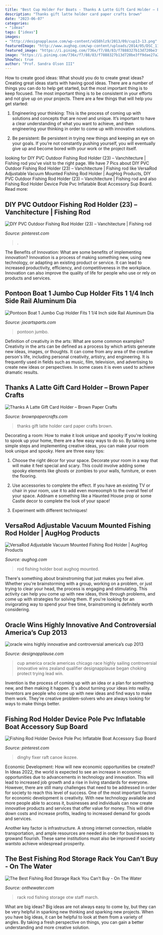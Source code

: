 ```yaml
---
title: "Best Cup Holder For Boats - Thanks A Latte Gift Card Holder – Brown Paper Crafts"
description: "Thanks gift latte holder card paper crafts brown"
date: "2023-06-07"
categories:
- "ideas"
tags: ["ideas"]
images:
- "http://designapplause.com/wp-content/xG58hlz9/2013/09/cup13-13.png"
featuredImage: "http://www.aughog.com/wp-content/uploads/2014/05/DSC_1189.jpg"
featured_image: "https://i.pinimg.com/736x/f7/88/83/f7888327b13d720be3ff9dae27a2cd2d.jpg"
image: "https://i.pinimg.com/736x/f7/88/83/f7888327b13d720be3ff9dae27a2cd2d.jpg"
ShowToc: true
author: "Prof. Sandra Olson III"
---
```



How to create good ideas: What should you do to create great ideas?
Creating great ideas starts with having good ideas. There are a number of things you can do to help get started, but the most important thing is to keep focused. The most important thing is to be consistent in your efforts and not give up on your projects. There are a few things that will help you get started:
1. Engineering your thinking: This is the process of coming up with solutions and concepts that are novel and unique. It’s important to have a clear understanding of what you want to achieve, and then engineering your thinking in order to come up with innovative solutions.

2. Be persistent: Be persistent in trying new things and keeping an eye on your goals. If you’re not constantly pushing yourself, you will eventually give up and become bored with your work or the project itself.


	

		
looking for DIY PVC Outdoor Fishing Rod Holder (23) – Vanchitecture | Fishing rod you've visit to the right page. We have 7 Pics about DIY PVC Outdoor Fishing Rod Holder (23) – Vanchitecture | Fishing rod like VersaRod Adjustable Vacuum Mounted Fishing Rod Holder | AugHog Products, DIY PVC Outdoor Fishing Rod Holder (23) – Vanchitecture | Fishing rod and also Fishing Rod Holder Device Pole Pvc Inflatable Boat Accessory Sup Board. Read more:
		
    
## DIY PVC Outdoor Fishing Rod Holder (23) – Vanchitecture | Fishing Rod

<img loading=lazy src="https://i.pinimg.com/736x/f7/88/83/f7888327b13d720be3ff9dae27a2cd2d.jpg" onerror="this.onerror=null;this.src='https://tse4.mm.bing.net/th?id=OIP.NqR3_gIUpI2griQpxcG5VgHaHa&amp;pid=15.1';" alt="DIY PVC Outdoor Fishing Rod Holder (23) – Vanchitecture | Fishing rod">

_Source: pinterest.com_

>. 

	

The Benefits of Innovation: What are some benefits of implementing innovation?
Innovation is a process of making something new, using new technology, or adapting an existing product or service. It can lead to increased productivity, efficiency, and competitiveness in the workplace. Innovation can also improve the quality of life for people who use or rely on products and services.

    
## Pontoon Boat 1 Jumbo Cup Holder Fits 1 1/4 Inch Side Rail Aluminum Dia

<img loading=lazy src="https://cdn.shopify.com/s/files/1/0063/8844/9380/products/PONTOON_RAIL_2_1200x1200.jpg?v=1552011464" onerror="this.onerror=null;this.src='https://tse2.mm.bing.net/th?id=OIP.pqlFy1QLI7daTYQwYmF1iQHaEK&amp;pid=15.1';" alt="Pontoon Boat 1 Jumbo Cup Holder Fits 1 1/4 Inch side Rail Aluminum Dia">

_Source: jocartsparts.com_

>pontoon jumbo. 

	

Definition of creativity in the arts: What are some common examples?
Creativity in the arts can be defined as a process by which artists generate new ideas, images, or thoughts. It can come from any area of the creative person's life, including personal creativity, artistry, and engineering. It is frequently used in fields such as music, film, television, and advertising to create new ideas or perspectives. In some cases it is even used to achieve dramatic results.

    
## Thanks A Latte Gift Card Holder – Brown Paper Crafts

<img loading=lazy src="http://cdn.shopify.com/s/files/1/1516/3526/products/IMG_7153_grande.JPG?v=1576255237" onerror="this.onerror=null;this.src='https://tse4.mm.bing.net/th?id=OIP.1gYqzwwSoPDGC3uv3n5g2AHaHa&amp;pid=15.1';" alt="Thanks A Latte Gift Card Holder – Brown Paper Crafts">

_Source: brownpapercrafts.com_

>thanks gift latte holder card paper crafts brown. 

	

Decorating a room: How to make it look unique and spooky
If you're looking to spook up your home, there are a few easy ways to do so. By taking some simple steps and implementing creative ideas, you can make your room look unique and spooky. Here are three easy tips:
1. Choose the right décor for your space. Decorate your room in a way that will make it feel special and scary. This could involve adding some spooky elements like ghosts or zombies to your walls, furniture, or even the flooring.

2. Use accessories to complete the effect. If you have an existing TV or chair in your room, use it to add even moreoomph to the overall feel of your space. Addnam e something like a Haunted House prop or some Castle decor to complete the look of your space!

3. Experiment with different techniques!

    
## VersaRod Adjustable Vacuum Mounted Fishing Rod Holder | AugHog Products

<img loading=lazy src="http://www.aughog.com/wp-content/uploads/2014/05/DSC_1189.jpg" onerror="this.onerror=null;this.src='https://tse2.mm.bing.net/th?id=OIP.Cewj416GjzxJrQyfEH_pJAHaLH&amp;pid=15.1';" alt="VersaRod Adjustable Vacuum Mounted Fishing Rod Holder | AugHog Products">

_Source: aughog.com_

>rod fishing holder boat aughog mounted. 

	

There's something about brainstroming that just makes you feel alive. Whether you're brainstorming with a group, working on a problem, or just trying to clear your head, the process is engaging and stimulating. This activity can help you come up with new ideas, think through problems, and come up with strategies for solving them. If you're looking for an invigorating way to spend your free time, brainstroming is definitely worth considering.

    
## Oracle Wins Highly Innovative And Controversial America’s Cup 2013

<img loading=lazy src="http://designapplause.com/wp-content/xG58hlz9/2013/09/cup13-13.png" onerror="this.onerror=null;this.src='https://tse1.mm.bing.net/th?id=OIP.bENT4PfuTW7wuxf1VUZ2dgHaFj&amp;pid=15.1';" alt="oracle wins highly innovative and controversial america’s cup 2013">

_Source: designapplause.com_

>cup america oracle americas chicago race highly sailing controversial innovative wins zealand qualifier designapplause began choking protect trying lead win. 

	

Invention is the process of coming up with an idea or a plan for something new, and then making it happen. It's about turning your ideas into reality. Inventors are people who come up with new ideas and find ways to make them work. They're creative problem-solvers who are always looking for ways to make things better.

    
## Fishing Rod Holder Device Pole Pvc Inflatable Boat Accessory Sup Board

<img loading=lazy src="https://i.pinimg.com/736x/8c/21/7d/8c217d84b02ef1a468914bb006615c69.jpg" onerror="this.onerror=null;this.src='https://tse2.mm.bing.net/th?id=OIP.7pacuH6bDXKStPyYNDfeEgHaHa&amp;pid=15.1';" alt="Fishing Rod Holder Device Pole Pvc Inflatable Boat Accessory Sup Board">

_Source: pinterest.com_

>dinghy fixer raft canoe ikozee. 

	

Economic Development: How will new economic opportunities be created?
In Ideas 2022, the world is expected to see an increase in economic opportunities due to advancements in technology and innovation. This will lead to increased job growth and a rise in living standards for everyone. However, there are still many challenges that need to be addressed in order for society to reach this level of success. 
One of the most important factors for economic development is creativity. With new technology available and more people able to access it, businesses and individuals can now create innovative products and services that offer value for money. This will drive down costs and increase profits, leading to increased demand for goods and services.

Another key factor is infrastructure. A strong internet connection, reliable transportation, and ample resources are needed in order for businesses to growand flourish. These same institutions must also be improved if society wantsto achieve widespread prosperity.

    
## The Best Fishing Rod Storage Rack You Can’t Buy - On The Water

<img loading=lazy src="https://www.onthewater.com/wp-content/uploads/2013/03/Nice-Rack.jpg" onerror="this.onerror=null;this.src='https://tse1.mm.bing.net/th?id=OIP.6h7iliSlBVjL8YmavxsMaQHaHT&amp;pid=15.1';" alt="The Best Fishing Rod Storage Rack You Can’t Buy - On The Water">

_Source: onthewater.com_

>rack rod fishing storage otw staff march. 

	

What are big ideas?
Big ideas are not always easy to come by, but they can be very helpful in sparking new thinking and sparking new projects. When you have big ideas, it can be helpful to look at them from a variety of angles. By taking a fresh perspective on things, you can gain a better understanding and more creative solution.

